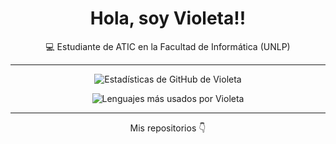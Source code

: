 <h1 align="center"> Hola, soy Violeta!!</h1>
<p align="center">💻 Estudiante de ATIC en la Facultad de Informática (UNLP)</p>

---

<p align="center">
  <!-- Tarjeta de estadísticas generales -->
  <img 
    src="https://github-readme-stats.vercel.app/api?username=violevillavicencio&show_icons=true&theme=tokyonight&hide_border=true" 
    alt="Estadísticas de GitHub de Violeta" 
  />
</p>

<p align="center">
  <!-- Tarjeta de lenguajes más usados -->
  <img 
    src="https://github-readme-stats.vercel.app/api/top-langs/?username=violevillavicencio&layout=compact&theme=tokyonight&hide_border=true&langs_count=8" 
    alt="Lenguajes más usados por Violeta" 
  />
</p>

---

<p align="center"> Mis repositorios 👇</p>
